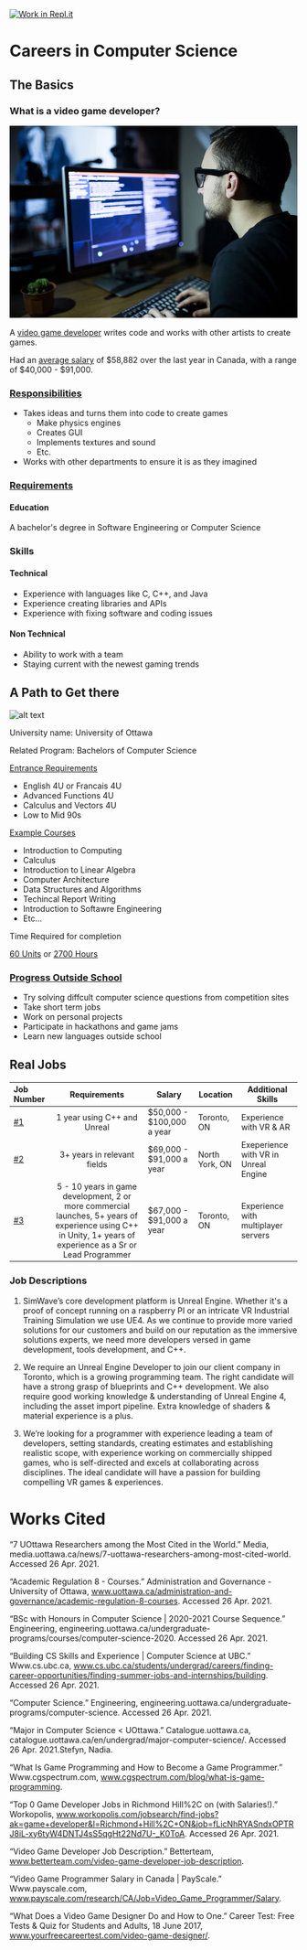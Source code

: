 [![Work in Repl.it](https://classroom.github.com/assets/work-in-replit-14baed9a392b3a25080506f3b7b6d57f295ec2978f6f33ec97e36a161684cbe9.svg)](https://classroom.github.com/online_ide?assignment_repo_id=4662991&assignment_repo_type=AssignmentRepo)
# Careers in Computer Science

## The Basics

### What is a video game developer?

![alt text](https://github.com/SACHSTech/careers-in-computer-science-WearyWasTaken/blob/main/Pictures/game_developer.jpg)

 A [video game developer](https://www.cgspectrum.com/blog/what-is-game-programming) writes code and works with other artists to create games.

Had an [average salary](https://www.payscale.com/research/CA/Job=Video_Game_Programmer/Salary) of $58,882 over the last year in Canada, with a range of $40,000 - $91,000.

### [Responsibilities](https://www.cgspectrum.com/blog/what-is-game-programming)

* Takes ideas and turns them into code to create games
    * Make physics engines
    * Creates GUI
    * Implements textures and sound
    * Etc.
* Works with other departments to ensure it is as they imagined

### [Requirements](https://www.betterteam.com/video-game-developer-job-description)

#### Education

A bachelor's degree in Software Engineering or Computer Science

### Skills
 
#### Technical

* Experience with languages like C, C++, and Java
* Experience creating libraries and APIs
* Experience with fixing software and coding issues

#### Non Technical

* Ability to work with a team
* Staying current with the newest gaming trends

## A Path to Get there

![alt text](https://github.com/SACHSTech/careers-in-computer-science-WearyWasTaken/blob/main/Pictures/u%20ottawa.png=250x250)

University name: University of Ottawa

Related Program: Bachelors of Computer Science

[Entrance Requirements](https://engineering.uottawa.ca/undergraduate-programs/computer-science)

* English 4U or Francais 4U
* Advanced Functions 4U
* Calculus and Vectors 4U
* Low to Mid 90s

[Example Courses](https://catalogue.uottawa.ca/en/undergrad/major-computer-science/)

* Introduction to Computing
* Calculus
* Introduction to Linear Algebra
* Computer Architecture
* Data Structures and Algorithms
* Techincal Report Writing
* Introduction to Softawre Engineering
* Etc...

Time Required for completion

[60 Units](https://catalogue.uottawa.ca/en/undergrad/major-computer-science/) or [2700 Hours](https://www.uottawa.ca/administration-and-governance/academic-regulation-8-courses)

### [Progress Outside School](https://www.cs.ubc.ca/students/undergrad/careers/finding-career-opportunities/finding-summer-jobs-and-internships/building)

* Try solving diffcult computer science questions from competition sites
* Take short term jobs
* Work on personal projects
* Participate in hackathons and game jams
* Learn new languages outside school

## Real Jobs

|Job Number |Requirements                      |Salary                     |Location        |Additional Skills                     |
|:--------- |:--------------------------------:| ------------------------- | -------------- | ------------------------------------ |
| [#1](https://www.workopolis.com/jobsearch/find-jobs?ak=game+developer&l=Richmond+Hill%2C+ON&job=fLicNhRYASndxOPTRJ8iL-xy6tyW4DNTJ4sS5qgHt22Nd7U-_K0ToA)        | 1 year using C++ and Unreal      | $50,000 - $100,000 a year | Toronto, ON    | Experience with VR & AR              |
| [#2](https://www.workopolis.com/jobsearch/find-jobs?ak=game+developer&l=Richmond+Hill%2C+ON&job=CiPmDq9o66oZumIVXTHRvdfyibhtQGAWMX4daJXFYSaG0cOcPMj8Vg)        | 3+ years in relevant fields      | $69,000 - $91,000 a year  | North York, ON | Exeperience with VR in Unreal Engine |
| [#3](https://www.workopolis.com/jobsearch/find-jobs?ak=game+developer&l=Richmond+Hill%2C+ON&job=fLicNhRYASndxOPTRJ8iL-xy6tyW4DNTJ4sS5qgHt22Nd7U-_K0ToA)        | 5 - 10 years in game development, 2 or more commercial launches, 5+ years of experience using C++ in Unity, 1+ years of experience as a Sr or Lead Programmer | $67,000 - $91,000 a year  | Toronto, ON    | Experience with multiplayer servers  |

### Job Descriptions

1. SimWave’s core development platform is Unreal Engine. Whether it's a proof of concept running on a raspberry PI or an intricate VR Industrial Training Simulation we use UE4. As we continue to provide more varied solutions for our customers and build on our reputation as the immersive solutions experts, we need more developers versed in game development, tools development, and C++.

2. We require an Unreal Engine Developer to join our client company in Toronto, which is a growing programming team. The right candidate will have a strong grasp of blueprints and C++ development. We also require good working knowledge & understanding of Unreal Engine 4, including the asset import pipeline. Extra knowledge of shaders & material experience is a plus.

3. We’re looking for a programmer with experience leading a team of developers, setting standards, creating estimates and establishing realistic scope, with experience working on commercially shipped games, who is self-directed and excels at collaborating across disciplines. The ideal candidate will have a passion for building compelling VR games & experiences.

# Works Cited

“7 UOttawa Researchers among the Most Cited in the World.” Media, media.uottawa.ca/news/7-uottawa-researchers-among-most-cited-world. Accessed 26 Apr. 2021.

“Academic Regulation 8 - Courses.” Administration and Governance - University of Ottawa, www.uottawa.ca/administration-and-governance/academic-regulation-8-courses. Accessed 26 Apr. 2021.

“BSc with Honours in Computer Science | 2020-2021 Course Sequence.” Engineering, engineering.uottawa.ca/undergraduate-programs/courses/computer-science-2020. Accessed 26 Apr. 2021.

“Building CS Skills and Experience | Computer Science at UBC.” Www.cs.ubc.ca, www.cs.ubc.ca/students/undergrad/careers/finding-career-opportunities/finding-summer-jobs-and-internships/building. Accessed 26 Apr. 2021.

“Computer Science.” Engineering, engineering.uottawa.ca/undergraduate-programs/computer-science. Accessed 26 Apr. 2021.

“Major in Computer Science < UOttawa.” Catalogue.uottawa.ca, catalogue.uottawa.ca/en/undergrad/major-computer-science/. Accessed 26 Apr. 2021.Stefyn, Nadia. 

“What Is Game Programming and How to Become a Game Programmer.” Www.cgspectrum.com, www.cgspectrum.com/blog/what-is-game-programming.

“Top 0 Game Developer Jobs in Richmond Hill%2C on (with Salaries!).” Workopolis, www.workopolis.com/jobsearch/find-jobs?ak=game+developer&l=Richmond+Hill%2C+ON&job=fLicNhRYASndxOPTRJ8iL-xy6tyW4DNTJ4sS5qgHt22Nd7U-_K0ToA. Accessed 26 Apr. 2021.

“Video Game Developer Job Description.” Betterteam, www.betterteam.com/video-game-developer-job-description.

“Video Game Programmer Salary in Canada | PayScale.” Www.payscale.com, www.payscale.com/research/CA/Job=Video_Game_Programmer/Salary.

“What Does a Video Game Designer Do and How to One.” Career Test: Free Tests & Quiz for Students and Adults, 18 June 2017, www.yourfreecareertest.com/video-game-designer/.